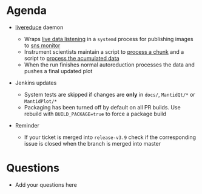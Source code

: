 Agenda
======

* [livereduce](https://github.com/mantidproject/livereduce) daemon
  * Wraps [live data listening](https://www.mantidproject.org/MBC_Live_Data_User_Interface) in a `systemd` process for publishing images to [sns monitor](https://monitor.sns.gov/report/nom/88677/)
  * Instrument scientists maintain a script to [process a chunk](https://github.com/mantidproject/autoreduce/blob/master/ReductionScripts/sns/powgen/reduce_PG3_live_proc.py) and a script to [process the acumulated data](https://github.com/mantidproject/autoreduce/blob/master/ReductionScripts/sns/powgen/reduce_PG3_live_post_proc.py)
  * When the run finishes normal autoreduction processes the data and pushes a final updated plot

* Jenkins updates
  * System tests are skipped if changes are **only** in `docs/`, `MantidQt/*` or `MantidPlot/*`
  * Packaging has been turned off by default on all PR builds. Use rebuild with `BUILD_PACKAGE=true` to force a package build

* Reminder
  * If your ticket is merged into `release-v3.9` check if the corresponding issue is closed when the branch is merged into master

Questions
=========

* Add your questions here
